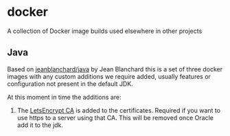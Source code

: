 # docker
A collection of Docker image builds used elsewhere in other projects

## Java
Based on [jeanblanchard/java](https://hub.docker.com/r/jeanblanchard/java/) by Jean Blanchard this is a set of three docker images with any custom additions we require added, usually features or configuration not present in the default JDK.

At this moment in time the additions are:
1. The [LetsEncrypt CA](https://letsencrypt.org/) is added to the certificates. Required if you want to use https to a server using that CA. This will be removed once Oracle add it to the jdk.
